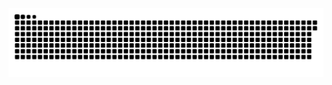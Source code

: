 <picture>
  <source media="(prefers-color-scheme: dark)" srcset="https://raw.githubusercontent.com/MarineHakobyan/MarineHakobyan/95411df7107abba401476685775371ded00ad609/github-contribution-grid-snake-dark.svg" />
  <source media="(prefers-color-scheme: light)" srcset="https://raw.githubusercontent.com/MarineHakobyan/MarineHakobyan/95411df7107abba401476685775371ded00ad609/github-contribution-grid-snake.svg" />
  <img alt="github-snake" src="https://raw.githubusercontent.com/MarineHakobyan/MarineHakobyan/95411df7107abba401476685775371ded00ad609/github-contribution-grid-snake-dark.svg" />
</picture>
